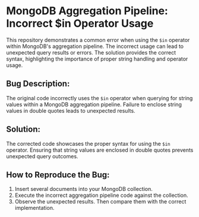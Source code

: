 # MongoDB Aggregation Pipeline: Incorrect $in Operator Usage
This repository demonstrates a common error when using the `$in` operator within MongoDB's aggregation pipeline. The incorrect usage can lead to unexpected query results or errors.  The solution provides the correct syntax, highlighting the importance of proper string handling and operator usage.

## Bug Description:
The original code incorrectly uses the `$in` operator when querying for string values within a MongoDB aggregation pipeline.  Failure to enclose string values in double quotes leads to unexpected results.

## Solution:
The corrected code showcases the proper syntax for using the `$in` operator.  Ensuring that string values are enclosed in double quotes prevents unexpected query outcomes.

## How to Reproduce the Bug:
1.  Insert several documents into your MongoDB collection.
2.  Execute the incorrect aggregation pipeline code against the collection.
3.  Observe the unexpected results. Then compare them with the correct implementation. 